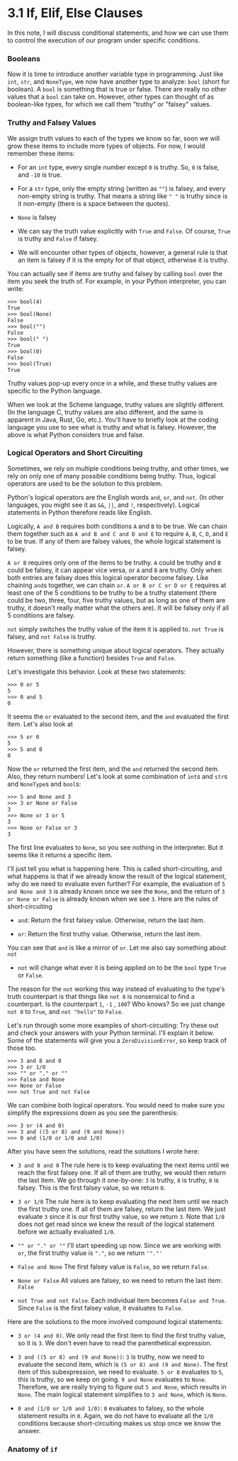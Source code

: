 # 3.1 If, Elif, Else Clauses
In this note, I will discuss conditional statements, and how we can use them to control the execution of our program under specific conditions.

### Booleans
Now it is time to introduce another variable type in programming. Just like `int`, `str`, and `NoneType`, we now have another type to analyze: `bool` (short for boolean). A `bool` is something that is true or false. There are really no other values that a `bool` can take on. However, other types can thought of as boolean-like types, for which we call them "truthy" or "falsey" values. 

### Truthy and Falsey Values
We assign truth values to each of the types we know so far, soon we will grow these items to include more types of objects. For now, I would remember these items:

- For an `int` type, every single number except `0` is truthy. So, `0` is false, and `-10` is true. 

- For a `str` type, only the empty string (written as `""`) is falsey, and every non-empty string is truthy. That means a string like `" "` is truthy since is it non-empty (there is a space between the quotes).

- `None` is falsey

- We can say the truth value explicitly with `True` and `False`. Of course, `True` is truthy and `False` if falsey.

- We will encounter other types of objects, however, a general rule is that an item is falsey if it is the empty for of that object, otherwise it is truthy.

You can actually see if items are truthy and falsey by calling `bool` over the item you seek the truth of. For example, in your Python interpreter, you can write:

```
>>> bool(4)
True
>>> bool(None)
False
>>> bool("")
False
>>> bool(" ")
True
>>> bool(0)
False
>>> bool(True)
True
```

Truthy values pop-up every once in a while, and these truthy values are specific to the Python language. 

When we look at the Scheme language, truthy values are slightly different. (In the language C, truthy values are also different, and the same is apparent in Java, Rust, Go, etc.). You'll have to briefly look at the coding language you use to see what is truthy and what is falsey. However, the above is what Python considers true and false. 

### Logical Operators and Short Circuiting
Sometimes, we rely on multiple conditions being truthy, and other times, we rely on only one of many possible conditions being truthy. Thus, logical operators are used to be the solution to this problem.

Python's logical operators are the English words `and`, `or`, and `not`. (In other languages, you might see it as `&&`, `||`, and `!`, respectively). Logical statements in Python therefore reads like English. 

Logically, `A and B` requires both conditions `A` and `B` to be true. We can chain them together such as `A and B and C and D and E` to require `A`, `B`, `C`, `D`, and `E` to be true. If any of them are falsey values, the whole logical statement is falsey. 

`A or B` requires only one of the items to be truthy. `A` could be truthy and `B` could be falsey, it can appear vice versa, or `A` and `B` are truthy. Only when both entries are falsey does this logical operator become falsey. Like chaining `and`s together, we can chain `or`. `A or B or C or D or E` requires at least one of the 5 conditions to be truthy to be a truthy statement (there could be two, three, four, five truthy values, but as long as one of them are truthy, it doesn't really matter what the others are). It will be falsey only if all 5 conditions are falsey.

`not` simply switches the truthy value of the item it is applied to. `not True` is falsey, and `not False` is truthy. 

However, there is something unique about logical operators. They actually return something (like a function) besides `True` and `False`.

Let's investigate this behavior. Look at these two statements:

```
>>> 0 or 5
5
>>> 0 and 5
0
```

It seems the `or` evaluated to the second item, and the `and` evaluated the first item. Let's also look at

```
>>> 5 or 0
5
>>> 5 and 0
0
```

Now the `or` returned the first item, and the `and` returned the second item. Also, they return numbers! Let's look at some combination of `int`s and `str`s and `NoneType`s and `bool`s:

```
>>> 5 and None and 3
>>> 3 or None or False
3
>>> None or 3 or 5
3
>>> None or False or 3
3
```

The first line evaluates to `None`, so you see nothing in the interpreter. But it seems like it returns a specific item.

I'll just tell you what is happening here. This is called short-circuiting, and what happens is that if we already know the result of the logical statement, why do we need to evaluate even further? For example, the evaluation of `5 and None and 3` is already known once we see the `None`, and the return of `3 or None or False` is already known when we see `3`. Here are the rules of short-circuiting

- `and`: Return the first falsey value. Otherwise, return the last item.

- `or`: Return the first truthy value. Otherwise, return the last item.

You can see that `and` is like a mirror of `or`. Let me also say something about `not`

- `not` will change what ever it is being applied on to be the `bool` type `True` or `False`. 

The reason for the `not` working this way instead of evaluating to the type's truth counterpart is that things like `not 0` is nonsensical to find a counterpart. Is the counterpart `1`, `-1` , `100`? Who knows? So we just change `not 0` to `True`, and `not "hello"` to `False`.

Let's run through some more examples of short-circuiting: Try these out and check your answers with your Python terminal. I'll explain it below. Some of the statements will give you a `ZeroDivisionError`, so keep track of those too.

```
>>> 3 and 8 and 0
>>> 3 or 1/0
>>> "" or "." or ""
>>> False and None
>>> None or False
>>> not True and not False
```

We can combine both logical operators. You would need to make sure you simplify the expressions down as you see the parenthesis:

```
>>> 3 or (4 and 0)
>>> 3 and ((5 or 8) and (9 and None))
>>> 0 and (1/0 or 1/0 and 1/0)
```

After you have seen the solutions, read the solutions I wrote here:

- `3 and 8 and 0` The rule here is to keep evaluating the next items until we reach the first falsey one. If all of them are truthy, we would then return the last item. We go through it one-by-one: `3` is truthy, `8` is truthy, `0` is falsey. This is the first falsey value, so we return `0`.

- `3 or 1/0` The rule here is to keep evaluating the next item until we reach the first truthy one. If all of them are falsey, return the last item. We just evaluate `3` since it is our first truthy value, so we return `3`. Note that `1/0` does not get read since we knew the result of the logical statement before we actually evaluated `1/0`.

- `"" or "." or ""` I'll start speeding up now. Since we are working with `or`, the first truthy value is `"."`, so we return `'"."'`

- `False and None` The first falsey value is `False`, so we return `False`.

- `None or False` All values are falsey, so we need to return the last item: `False`

- `not True and not False`. Each individual item becomes `False and True`. Since `False` is the first falsey value, it evaluates to `False`.

Here are the solutions to the more involved compound logical statements:

- `3 or (4 and 0)`. We only read the first item to find the first truthy value, so it is `3`. We don't even have to read the parenthetical expression.

- `3 and ((5 or 8) and (9 and None))`: `3` is truthy, now we need to evaluate the second item, which is `(5 or 8) and (9 and None)`. The first item of this subexpression, we need to evaluate. `5 or 8` evaluates to `5`, this is truthy, so we keep on going. `9 and None` evaluates to `None`. Therefore, we are really trying to figure out `5 and None`, which results in `None`. The main logical statement simplifies to `3 and None`, which is `None`.

- `0 and (1/0 or 1/0 and 1/0)`: `0` evaluates to falsey, so the whole statement results in `0`. Again, we do not have to evaluate all the `1/0` conditions because short-circuiting makes us stop once we know the answer.

### Anatomy of `if`